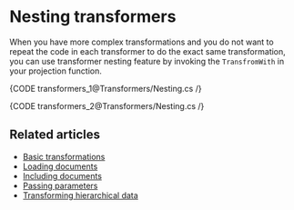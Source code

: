 # Nesting transformers

When you have more complex transformations and you do not want to repeat the code in each transformer to do the exact same transformation, you can use transformer nesting feature by invoking the `TransfromWith` in your projection function.

{CODE transformers_1@Transformers/Nesting.cs /}

{CODE transformers_2@Transformers/Nesting.cs /}

## Related articles

- [Basic transformations](../transformers/basic-transformations)
- [Loading documents](../transformers/loading-documents)
- [Including documents](../transformers/including-documents)
- [Passing parameters](../transformers/passing-parameters)
- [Transforming hierarchical data](../transformers/transforming-hierarchical-data)
